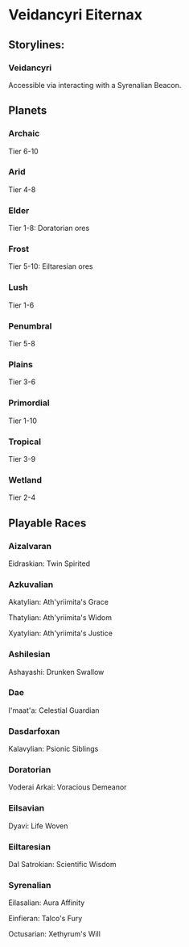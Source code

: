 # Veidancyri Eiternax

## Storylines:

### Veidancyri

Accessible via interacting with a Syrenalian Beacon.

## Planets

### Archaic

Tier 6-10

### Arid

Tier 4-8

### Elder

Tier 1-8: Doratorian ores

### Frost

Tier 5-10: Eiltaresian ores

### Lush

Tier 1-6

### Penumbral

Tier 5-8

### Plains

Tier 3-6

### Primordial

Tier 1-10

### Tropical

Tier 3-9

### Wetland

Tier 2-4

## Playable Races

### Aizalvaran

Eidraskian: Twin Spirited

### Azkuvalian

Akatylian: Ath'yriimita's Grace

Thatylian: Ath'yriimita's Widom

Xyatylian: Ath'yriimita's Justice

### Ashilesian

Ashayashi: Drunken Swallow

### Dae

I'maat'a: Celestial Guardian

### Dasdarfoxan

Kalavylian: Psionic Siblings

### Doratorian

Voderai Arkai: Voracious Demeanor

### Eilsavian

Dyavi: Life Woven

### Eiltaresian

Dal Satrokian: Scientific Wisdom

### Syrenalian

Eilasalian: Aura Affinity

Einfieran: Talco's Fury

Octusarian: Xethyrum's Will